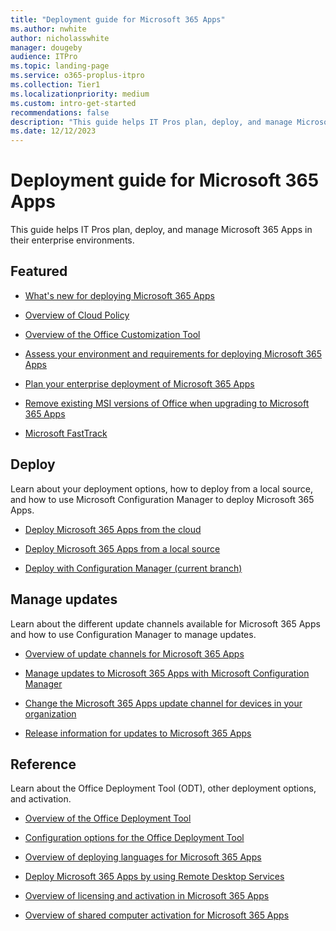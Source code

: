 ```yaml
---
title: "Deployment guide for Microsoft 365 Apps"
ms.author: nwhite
author: nicholasswhite
manager: dougeby
audience: ITPro
ms.topic: landing-page
ms.service: o365-proplus-itpro
ms.collection: Tier1
ms.localizationpriority: medium
ms.custom: intro-get-started
recommendations: false
description: "This guide helps IT Pros plan, deploy, and manage Microsoft 365 Apps in their enterprise environments."
ms.date: 12/12/2023
---
```


# Deployment guide for Microsoft 365 Apps

 This guide helps IT Pros plan, deploy, and manage Microsoft 365 Apps in their enterprise environments.
  
## Featured

- [What's new for deploying Microsoft 365 Apps](whats-new.md)

- [Overview of Cloud Policy](admincenter/overview-cloud-policy.md)

- [Overview of the Office Customization Tool](admincenter/overview-office-customization-tool.md)

- [Assess your environment and requirements for deploying Microsoft 365 Apps](assess-microsoft-365-apps.md)
 
- [Plan your enterprise deployment of Microsoft 365 Apps](plan-microsoft-365-apps.md)

- [Remove existing MSI versions of Office when upgrading to Microsoft 365 Apps](upgrade-from-msi-version.md)
  
- [Microsoft FastTrack](https://www.microsoft.com/fasttrack)
  
## Deploy

Learn about your deployment options, how to deploy from a local source, and how to use Microsoft Configuration Manager to deploy Microsoft 365 Apps. 

- [Deploy Microsoft 365 Apps from the cloud](deploy-microsoft-365-apps-cloud.md)

- [Deploy Microsoft 365 Apps from a local source](deploy-microsoft-365-apps-local-source.md)

- [Deploy with Configuration Manager (current branch)](deploy-microsoft-365-apps-configuration-manager.md) 


## Manage updates

Learn about the different update channels available for Microsoft 365 Apps and how to use Configuration Manager to manage updates. 

- [Overview of update channels for Microsoft 365 Apps](updates/overview-update-channels.md)

- [Manage updates to Microsoft 365 Apps with Microsoft Configuration Manager](updates/manage-microsoft-365-apps-updates-configuration-manager.md)

- [Change the Microsoft 365 Apps update channel for devices in your organization](updates/change-update-channels.md) 

- [Release information for updates to Microsoft 365 Apps](/officeupdates/release-notes-microsoft365-apps)


## Reference

Learn about the Office Deployment Tool (ODT), other deployment options, and activation. 

- [Overview of the Office Deployment Tool](overview-office-deployment-tool.md)

- [Configuration options for the Office Deployment Tool](office-deployment-tool-configuration-options.md)

- [Overview of deploying languages for Microsoft 365 Apps](overview-deploying-languages-microsoft-365-apps.md)

- [Deploy Microsoft 365 Apps by using Remote Desktop Services](deploy-microsoft-365-apps-remote-desktop-services.md)

- [Overview of licensing and activation in Microsoft 365 Apps](overview-licensing-activation-microsoft-365-apps.md)

- [Overview of shared computer activation for Microsoft 365 Apps](overview-shared-computer-activation.md)